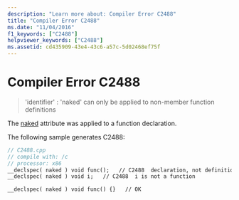 ```yaml
---
description: "Learn more about: Compiler Error C2488"
title: "Compiler Error C2488"
ms.date: "11/04/2016"
f1_keywords: ["C2488"]
helpviewer_keywords: ["C2488"]
ms.assetid: cd435909-43e4-43c6-a57c-5d02468ef75f
---
```

# Compiler Error C2488

> 'identifier' : 'naked' can only be applied to non-member function definitions

The [naked](../../cpp/naked-cpp.md) attribute was applied to a function declaration.

The following sample generates C2488:

```cpp
// C2488.cpp
// compile with: /c
// processor: x86
__declspec( naked ) void func();   // C2488  declaration, not definition
__declspec( naked ) void i;   // C2488  i is not a function

__declspec( naked ) void func() {}   // OK
```
